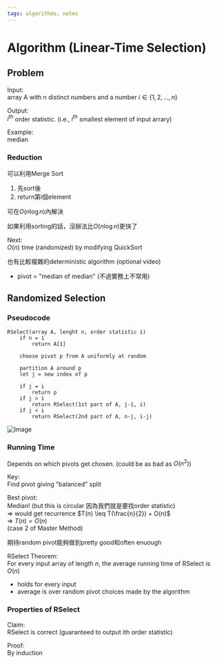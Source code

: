 ```yaml
---
tags: algorithms, notes
---
```

Algorithm (Linear-Time Selection)
===
## Problem
Input:  
array A with n distinct numbers and a number $i \in \{1, 2, ..., n\}$

Output:  
$i^{th}$ order statistic. (i.e., $i^{th}$ smallest element of input arrary)

Example:  
median

### Reduction
可以利用Merge Sort  
1. 先sort後
2. return第i個element

可在$O(n\log n)$內解決

如果利用sorting的話，沒辦法比$O(n\log n)$更快了

Next:  
$O(n)$ time (randomized) by modifying QuickSort  

也有比較複雜的deterministic algorithm (optional video)  
- pivot = "median of median" (不過實務上不常用)

## Randomized Selection
### Pseudocode
```
RSelect(array A, lenght n, order statistic i)
    if n = 1
        return A[1]
    
    choose pivot p from A uniformly at random

    partition A around p
    let j = new index of p

    if j = i
        return p
    if j > i
        return RSelect(1st part of A, j-1, i)
    if j < i
        return RSelect(2nd part of A, n-j, i-j)
```

![Image](https://i.imgur.com/c2xR3g4.png)

### Running Time
Depends on which pivots get chosen. (could be as bad as $O(n^2)$)

Key:  
Find pivot giving "balanced" split  

Best pivot:  
Median! (but this is circular 因為我們就是要找order statistic)  
=> would get recurrence $T(n) \leq T(\frac{n}{2}) + O(n)$  
=> $T(n) = O(n)$  
(case 2 of Master Method)

期待random pivot能夠做到pretty good和often enuough

RSelect Theorem:  
For every input array of length $n$, the average running time of RSelect is $O(n)$
- holds for every input
- average is over random pivot choices made by the algorithm

### Properties of RSelect
Claim:  
RSelect is correct (guaranteed to output ith order statistic)

Proof:  
By induction

